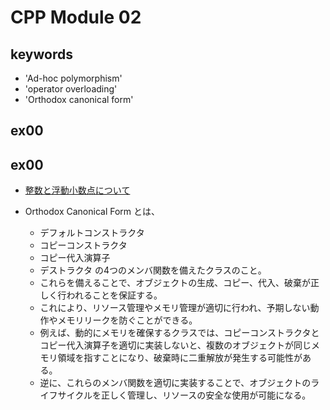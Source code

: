 # CPP Module 02

## keywords
- 'Ad-hoc polymorphism'
- 'operator overloading'
- 'Orthodox canonical form'

## ex00

## ex00

- [整数と浮動小数点について](articles.md)

- Orthodox Canonical Form とは、
  - デフォルトコンストラクタ
  - コピーコンストラクタ
  - コピー代入演算子
  - デストラクタ
  の4つのメンバ関数を備えたクラスのこと。
  - これらを備えることで、オブジェクトの生成、コピー、代入、破棄が正しく行われることを保証する。
  - これにより、リソース管理やメモリ管理が適切に行われ、予期しない動作やメモリリークを防ぐことができる。
  - 例えば、動的にメモリを確保するクラスでは、コピーコンストラクタとコピー代入演算子を適切に実装しないと、複数のオブジェクトが同じメモリ領域を指すことになり、破棄時に二重解放が発生する可能性がある。
  - 逆に、これらのメンバ関数を適切に実装することで、オブジェクトのライフサイクルを正しく管理し、リソースの安全な使用が可能になる。
